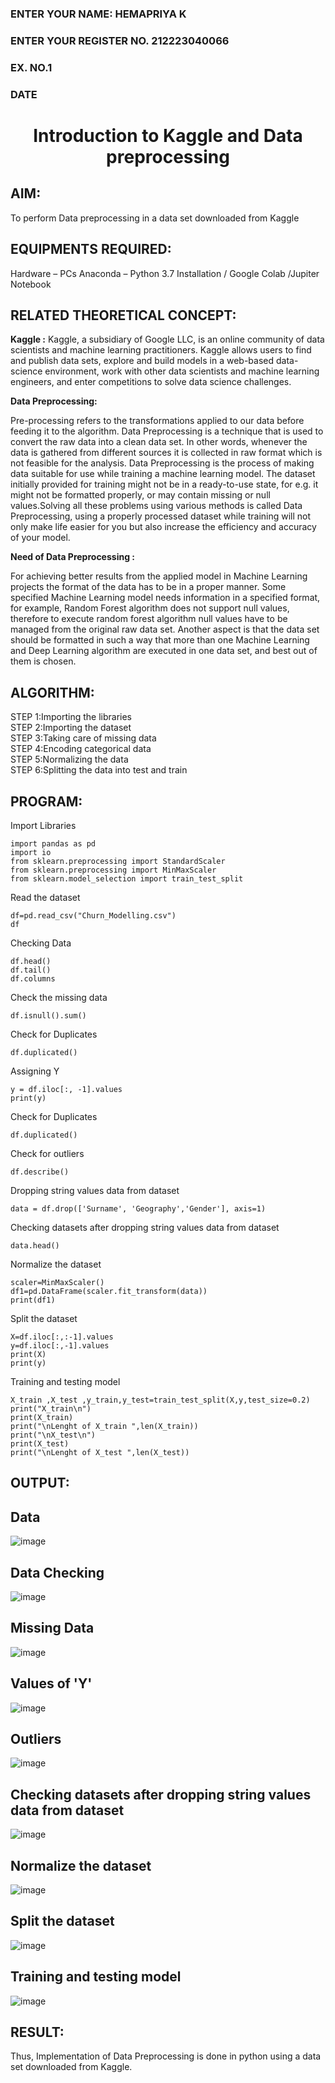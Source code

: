 <H3>ENTER YOUR NAME: HEMAPRIYA K</H3>
<H3>ENTER YOUR REGISTER NO. 212223040066</H3>
<H3>EX. NO.1</H3>
<H3>DATE</H3>
<H1 ALIGN =CENTER> Introduction to Kaggle and Data preprocessing</H1>

## AIM:

To perform Data preprocessing in a data set downloaded from Kaggle

## EQUIPMENTS REQUIRED:
Hardware – PCs
Anaconda – Python 3.7 Installation / Google Colab /Jupiter Notebook

## RELATED THEORETICAL CONCEPT:

**Kaggle :**
Kaggle, a subsidiary of Google LLC, is an online community of data scientists and machine learning practitioners. Kaggle allows users to find and publish data sets, explore and build models in a web-based data-science environment, work with other data scientists and machine learning engineers, and enter competitions to solve data science challenges.

**Data Preprocessing:**

Pre-processing refers to the transformations applied to our data before feeding it to the algorithm. Data Preprocessing is a technique that is used to convert the raw data into a clean data set. In other words, whenever the data is gathered from different sources it is collected in raw format which is not feasible for the analysis.
Data Preprocessing is the process of making data suitable for use while training a machine learning model. The dataset initially provided for training might not be in a ready-to-use state, for e.g. it might not be formatted properly, or may contain missing or null values.Solving all these problems using various methods is called Data Preprocessing, using a properly processed dataset while training will not only make life easier for you but also increase the efficiency and accuracy of your model.

**Need of Data Preprocessing :**

For achieving better results from the applied model in Machine Learning projects the format of the data has to be in a proper manner. Some specified Machine Learning model needs information in a specified format, for example, Random Forest algorithm does not support null values, therefore to execute random forest algorithm null values have to be managed from the original raw data set.
Another aspect is that the data set should be formatted in such a way that more than one Machine Learning and Deep Learning algorithm are executed in one data set, and best out of them is chosen.


## ALGORITHM:
STEP 1:Importing the libraries<BR>
STEP 2:Importing the dataset<BR>
STEP 3:Taking care of missing data<BR>
STEP 4:Encoding categorical data<BR>
STEP 5:Normalizing the data<BR>
STEP 6:Splitting the data into test and train<BR>

##  PROGRAM:

Import Libraries
```
import pandas as pd
import io
from sklearn.preprocessing import StandardScaler
from sklearn.preprocessing import MinMaxScaler
from sklearn.model_selection import train_test_split

```
Read the dataset

```
df=pd.read_csv("Churn_Modelling.csv")
df
```

Checking Data
```
df.head()
df.tail()
df.columns
```
Check the missing data
```
df.isnull().sum()
```
Check for Duplicates
```
df.duplicated()
```

Assigning Y
```
y = df.iloc[:, -1].values
print(y)
```

Check for Duplicates
```
df.duplicated()
```


Check for outliers
```
df.describe()
```

Dropping string values data from dataset
```
data = df.drop(['Surname', 'Geography','Gender'], axis=1)
```

Checking datasets after dropping string values data from dataset
```
data.head()
```
Normalize the dataset
```
scaler=MinMaxScaler()
df1=pd.DataFrame(scaler.fit_transform(data))
print(df1)
```
Split the dataset
```
X=df.iloc[:,:-1].values
y=df.iloc[:,-1].values
print(X)
print(y)

```

Training and testing model
```
X_train ,X_test ,y_train,y_test=train_test_split(X,y,test_size=0.2)
print("X_train\n")
print(X_train)
print("\nLenght of X_train ",len(X_train))
print("\nX_test\n")
print(X_test)
print("\nLenght of X_test ",len(X_test))
```






## OUTPUT:

## Data

![image](https://github.com/user-attachments/assets/d861bfce-17ba-4f27-b49f-be9aa85c1b7a)


## Data Checking

![image](https://github.com/user-attachments/assets/eee31055-b964-4d20-a01c-2bc633ff2577)



## Missing Data

![image](https://github.com/user-attachments/assets/b46f890b-02d7-460c-ac48-8ce3978eced7)



## Values of 'Y'
![image](https://github.com/user-attachments/assets/78bbba4c-f5a1-4f2b-ba29-b4b24310f38d)




## Outliers

![image](https://github.com/user-attachments/assets/c5e0cd48-bcd6-42a3-bdb5-b5d5823ce3cf)

## Checking datasets after dropping string values data from dataset

![image](https://github.com/user-attachments/assets/0b1feaee-e870-4e88-9fba-ce80ae09a34e)


## Normalize the dataset

![image](https://github.com/user-attachments/assets/27aa93d5-a920-4e24-a850-ddd5e22ea0aa)

## Split the dataset

![image](https://github.com/user-attachments/assets/8195b084-5d20-4ca8-b6d5-af337776a919)

## Training and testing model

![image](https://github.com/user-attachments/assets/6f8fd84e-7dea-4833-bc00-617881fa9776)








## RESULT:
Thus, Implementation of Data Preprocessing is done in python  using a data set downloaded from Kaggle.


